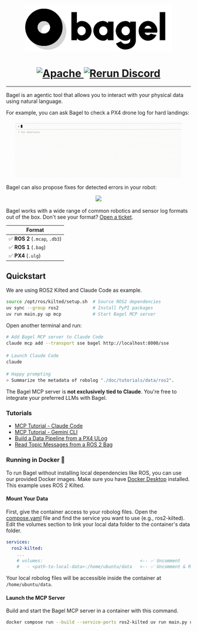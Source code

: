 <p align="center">
  <picture>
    <source media="(prefers-color-scheme: dark)" srcset="./doc/assets/bagel_logo_dark_mode.png">
    <img src="./doc/assets/bagel_logo_light_mode.png" width="400">
  </picture>
</p>

<h1 align="center">
  <a href="https://github.com/shouhengyi/bagel/blob/stage/LICENSE">
    <img alt="Apache" src="https://img.shields.io/badge/license-Apache-blue.svg">
  </a>
  <a href="https://discord.gg/QJDwuDGJsH">
    <img alt="Rerun Discord" src="https://img.shields.io/discord/1392632504908906506?label=Discord">
  </a>
</h1>

---

Bagel is an agentic tool that allows you to interact with your physical data using natural language.

For example, you can ask Bagel to check a PX4 drone log for hard landings:

<p align="center">
  <picture>
    <img src="./doc/assets/prompt_hard_landing.gif" width="90%">
  </picture>
</p>

Bagel can also propose fixes for detected errors in your robot:

<p align="center">
  <picture>
    <img src="./doc/assets/prompt_find_errors.gif" width="90%">
  </picture>
</p>

Bagel works with a wide range of common robotics and sensor log formats out of the box. Don't see your format? [Open a ticket](https://github.com/shouhengyi/bagel/issues).

| Format                         |
| ------------------------------ |
| ✅ **ROS 2** (`.mcap`, `.db3`) |
| ✅ **ROS 1** (`.bag`)          |
| ✅ **PX4** (`.ulg`)            |

## Quickstart

We are using ROS2 Kilted and Claude Code as example.

```sh
source /opt/ros/kilted/setup.sh  # Source ROS2 dependencies
uv sync --group ros2             # Install PyPI packages
uv run main.py up mcp            # Start Bagel MCP server
```

Open another terminal and run:

```sh
# Add Bagel MCP server to Claude Code
claude mcp add --transport sse bagel http://localhost:8000/sse

# Launch Claude Code
claude

# Happy prompting
> Summarize the metadata of robolog "./doc/tutorials/data/ros2".
```

The Bagel MCP server is **not exclusively tied to Claude**. You're free to integrate your
preferred LLMs with Bagel.

### Tutorials

- [MCP Tutorial - Claude Code](./doc/tutorials/mcp/0_claude_code_px4.ipynb)
- [MCP Tutorial - Gemini CLI](./doc/tutorials/mcp/1_gemini_cli_ros2.ipynb)
- [Build a Data Pipeline from a PX4 ULog](./doc/tutorials/pipelines/0_basics.ipynb)
- [Read Topic Messages from a ROS 2 Bag](./doc/tutorials/readers/1_read_by_topic.ipynb)

### Running in Docker 🐳

To run Bagel without installing local dependencies like ROS, you can use our provided Docker images. Make sure you have [Docker Desktop](https://docs.docker.com/desktop/) installed. This example uses ROS 2 Kilted.

#### Mount Your Data

First, give the container access to your robolog files. Open the [compose.yaml](./compose.yaml) file and find the service you want to use (e.g., ros2-kilted). Edit the volumes section to link your local data folder to the container's data folder.

```yaml
services:
  ros2-kilted:
    ...
    # volumes:                                     <-- ✅ Uncomment
    #   - <path-to-local-data>:/home/ubuntu/data   <-- ✅ Uncomment & Replace
```

Your local robolog files will be accessible inside the container at `/home/ubuntu/data`.

#### Launch the MCP Server

Build and start the Bagel MCP server in a container with this command.

```sh
docker compose run --build --service-ports ros2-kilted uv run main.py up mcp
```
